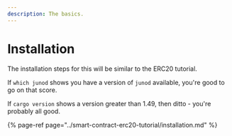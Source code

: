 ```yaml
---
description: The basics.
---
```


# Installation

The installation steps for this will be similar to the ERC20 tutorial.

If `which junod` shows you have a version of `junod` available, you're good to go on that score.

If `cargo version` shows a version greater than 1.49, then ditto - you're probably all good.

{% page-ref page="../smart-contract-erc20-tutorial/installation.md" %}




